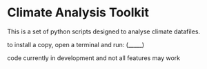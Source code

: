 # Climate Analysis Toolkit

This is a set of python scripts designed to analyse climate datafiles.

to install a copy, open a terminal and run: (_____)

code currently in development and not all features may work
